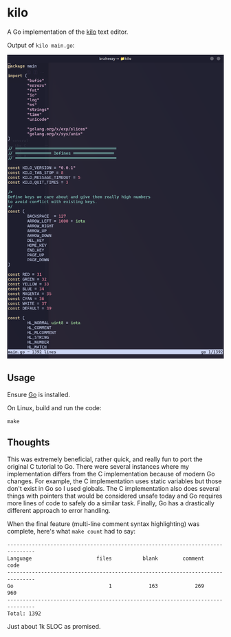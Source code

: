 # kilo
A Go implementation of the [kilo](https://viewsourcecode.org/snaptoken/kilo/index.html) text editor.

Output of `kilo main.go`:

![](./kilo.png)

## Usage
Ensure [Go](https://go.dev/doc/install) is installed.

On Linux, build and run the code:

    make

## Thoughts
This was extremely beneficial, rather quick, and really fun to port the original C tutorial to Go. There were several instances where my implementation differs from the C implementation because of modern Go changes. For example, the C implementation uses static variables but those don't exist in Go so I used globals. The C implementation also does several things with pointers that would be considered unsafe today and Go requires more lines of code to safely do a similar task. Finally, Go has a drastically different approach to error handling.

When the final feature (multi-line comment syntax highlighting) was complete, here's what `make count` had to say:

    -------------------------------------------------------------------------------
    Language                     files          blank        comment           code
    -------------------------------------------------------------------------------
    Go                               1            163            269            960
    -------------------------------------------------------------------------------
    Total: 1392

Just about 1k SLOC as promised.
